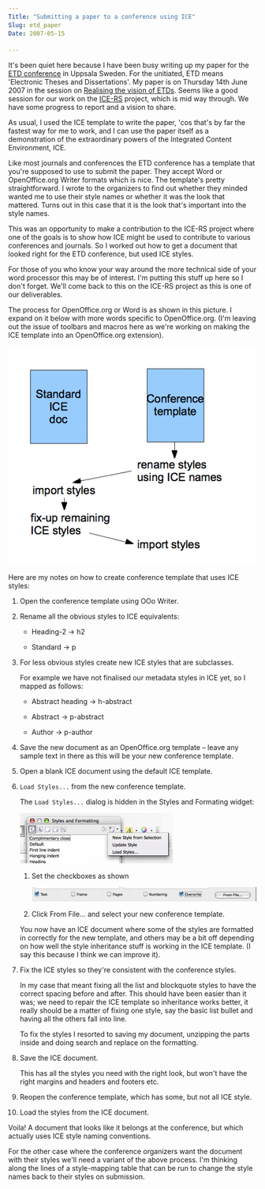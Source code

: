 ```yaml
---
Title: "Submitting a paper to a conference using ICE"
Slug: etd_paper
Date: 2007-05-15

---
```

<div>

It's been quiet here because I have been busy writing up my paper for
the [ETD conference](http://epc.ub.uu.se/etd2007/) in Uppsala Sweden.
For the unitiated, ETD means 'Electronic Theses and Dissertations'. My
paper is on Thursday 14<span class="T1">th</span> June 2007 in the
session on [Realising the vision of
ETDs](http://epc.ub.uu.se/etd2007/sessions/1.html?keepThis=true&TB_iframe=true&height=480&width=640).
Seems like a good session for our work on the
[ICE-RS](http://ice.usq.edu.au/introduction/ice_rs.htm) project, which
is mid way through. We have some progress to report and a vision to
share.

As usual, I used the ICE template to write the paper, 'cos that's by far
the fastest way for me to work, and I can use the paper itself as a
demonstration of the extraordinary powers of the Integrated Content
Environment, ICE.

Like most journals and conferences the ETD conference has a template
that you're supposed to use to submit the paper. They accept Word or
OpenOffice.org Writer formats which is nice. The template's pretty
straightforward. I wrote to the organizers to find out whether they
minded wanted me to use their style names or whether it was the look
that mattered. Turns out in this case that it is the look that's
important into the style names.

This was an opportunity to make a contribution to the ICE-RS project
where one of the goals is to show how ICE might be used to contribute to
various conferences and journals. So I worked out how to get a document
that looked right for the ETD conference, but used ICE styles.

For those of you who know your way around the more technical side of
your word processor this may be of interest. I'm putting this stuff up
here so I don't forget. We'll come back to this on the ICE-RS project as
this is one of our deliverables.

The process for OpenOffice.org or Word is as shown in this picture. I
expand on it below with more words specific to OpenOffice.org. (I'm
leaving out the issue of toolbars and macros here as we're working on
making the ICE template into an OpenOffice.org extension).

![Object1](/blog/2007/05/15/etd_paper/1.gif)

Here are my notes on how to create conference template that uses ICE
styles:

1.  Open the conference template using OOo Writer.

2.  Rename all the obvious styles to ICE equivalents:

    -   Heading-2 -\> h2

    -   Standard -\> p

3.  For less obvious styles create new ICE styles that are subclasses.

    For example we have not finalised our metadata styles in ICE yet, so
    I mapped as follows:

    -   Abstract heading -\> h-abstract

    -   Abstract -\> p-abstract

    -   Author -\> p-author

4.  Save the new document as an OpenOffice.org template <span
    class="spCh spChx2013">–</span> leave any sample text in there as
    this will be your new conference template.

5.  Open a blank ICE document using the default ICE template.

6.  `Load Styles...` from the new conference template.

    The `Load Styles...` dialog is hidden in the Styles and Formating
    widget:

    ![graphics1](/blog/2007/05/15/etd_paper/2.jpg)

    1.  Set the checkboxes as shown

        ![graphics2](/blog/2007/05/15/etd_paper/3.jpg)

    2.  Click From File... and select your new conference template.

    You now have an ICE document where some of the styles are formatted
    in correctly for the new template, and others may be a bit off
    depending on how well the style inheritance stuff is working in the
    ICE template. (I say this because I think we can improve it).

7.  Fix the ICE styles so they're consistent with the conference styles.

    In my case that meant fixing all the list and blockquote styles to
    have the correct spacing before and after. This should have been
    easier than it was; we need to repair the ICE template so
    inheritance works better, it really should be a matter of fixing one
    style, say the basic list bullet and having all the others fall into
    line.

    To fix the styles I resorted to saving my document, unzipping the
    parts inside and doing search and replace on the formatting.

8.  Save the ICE document.

    This has all the styles you need with the right look, but won't have
    the right margins and headers and footers etc.

9.  Reopen the conference template, which has some, but not all ICE
    style.

10. Load the styles from the ICE document.

Voila! A document that looks like it belongs at the conference, but
which actually uses ICE style naming conventions.

For the other case where the conference organizers want the document
with their styles we'll need a variant of the above process. I'm
thinking along the lines of a style-mapping table that can be run to
change the style names back to their styles on submission.

</div>
